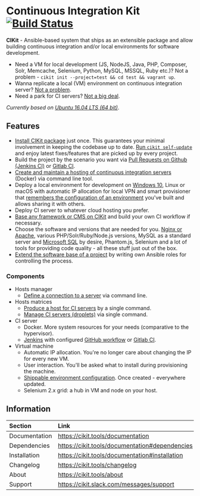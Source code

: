 # Continuous Integration Kit [![Build Status](https://img.shields.io/travis/BR0kEN-/cikit/master.svg?style=flat-square)](https://travis-ci.org/BR0kEN-/cikit)

**CIKit** - Ansible-based system that ships as an extensible package and allow building continuous integration and/or local environments for software development.

- Need a VM for local development (JS, NodeJS, Java, PHP, Composer, Solr, Memcache, Selenium, Python, MySQL, MSSQL, Ruby etc.)? Not a problem - `cikit init --project=test && cd test && vagrant up`.
- Wanna replicate a local (VM) environment on continuous integration server? [Not a problem](https://cikit.tools/documentation/matrix).
- Need a park for CI servers? [Not a big deal](https://cikit.tools/documentation/matrix).

*Currently based on [Ubuntu 16.04 LTS (64 bit)](https://cikit.tools/documentation/project/vagrant-box)*.

## Features

- [Install CIKit package](https://cikit.tools/documentation#installation) just once. This guarantees your minimal involvement in keeping the codebase up to date. [Run `cikit self-update`](https://cikit.tools/documentation#update) and enjoy latest fixes/features that are picked up by every project.
- Build the project by the scenario you want via [Pull Requests on Github (Jenkins CI)](https://cikit.tools/documentation/jenkins/github-bot) or [Gitlab CI](https://cikit.tools/documentation/gitlab-ci/).
- [Create and maintain a hosting of continuous integration servers](https://cikit.tools/documentation/matrix) (Docker) via command line tool.
- Deploy a local environment for development on [Windows 10](https://cikit.tools/documentation/install-on-wsl), Linux or macOS with automatic IP allocation for local VPN and smart provisioner that [remembers the configuration of an environment](https://cikit.tools/documentation/project/env-config) you've built and allows sharing it with others.
- Deploy CI server to whatever cloud hosting you prefer.
- [Base any framework or CMS on CIKit](https://cikit.tools/documentation#create-a-project) and build your own CI workflow if necessary.
- Choose the software and versions that are needed for you. [Nginx or Apache](https://cikit.tools/documentation/project/web-server/), various PHP/Solr/Ruby/Node.js versions, MySQL as a standard server and [Microsoft SQL](https://cikit.tools/documentation/project/mssql) by desire, Phantom.js, Selenium and a lot of tools for providing code quality - all these stuff just out of the box.
- [Extend the software base of a project](https://cikit.tools/documentation/workflow/pantheon#install-terminus) by writing own Ansible roles for controlling the process.

### Components

- Hosts manager
  - [Define a connection to a server](https://cikit.tools/documentation/hosts-manager) via command line.
- Hosts matrices
  - [Produce a host for CI servers](https://cikit.tools/documentation/matrix#usage) by a single command.
  - [Manage CI servers (droplets)](https://cikit.tools/documentation/matrix#management) via single command.
- CI server
  - Docker. More system resources for your needs (comparative to the hypervisor).
  - [Jenkins](https://cikit.tools/documentation/jenkins/) with configured [GitHub workflow](https://cikit.tools/documentation/jenkins/github-bot/) or [Gitlab CI](https://cikit.tools/documentation/gitlab-ci/).
- Virtual machine
  - Automatic IP allocation. You're no longer care about changing the IP for every new VM.
  - User interaction. You'll be asked what to install during provisioning the machine.
  - [Shippable environment configuration](https://cikit.tools/documentation/project/env-config). Once created - everywhere updated.
  - Selenium 2.x grid: a hub in VM and node on your host.

## Information

|Section|Link|
|:---|:---|
|Documentation|https://cikit.tools/documentation|
|Dependencies|https://cikit.tools/documentation#dependencies|
|Installation|https://cikit.tools/documentation#installation|
|Changelog|https://cikit.tools/changelog|
|About|https://cikit.tools/about|
|Support|https://cikit.slack.com/messages/support|
